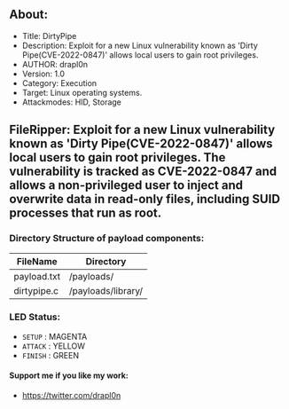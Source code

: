 ## About:
* Title: DirtyPipe
* Description: Exploit for a new Linux vulnerability known as 'Dirty Pipe(CVE-2022-0847)' allows local users to gain root privileges.
* AUTHOR: drapl0n
* Version: 1.0
* Category: Execution
* Target: Linux operating systems.
* Attackmodes: HID, Storage

## FileRipper: Exploit for a new Linux vulnerability known as 'Dirty Pipe(CVE-2022-0847)' allows local users to gain root privileges. The vulnerability is tracked as CVE-2022-0847 and allows a non-privileged user to inject and overwrite data in read-only files, including SUID processes that run as root.

### Directory Structure of payload components:
| FileName       | Directory                     |
| -------------- | ----------------------------- |
| payload.txt    | /payloads/                    |
| dirtypipe.c    | /payloads/library/            |

### LED Status:
* `SETUP`   : MAGENTA
* `ATTACK`  : YELLOW
* `FINISH`  : GREEN

#### Support me if you like my work:
* https://twitter.com/drapl0n 

